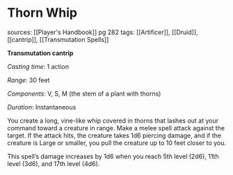 # Thorn Whip
sources: [[Player's Handbook]] pg 282
tags: [[Artificer]], [[Druid]], [[cantrip]], [[Transmutation Spells]]

**Transmutation cantrip**

*Casting time*: 1 action

*Range*: 30 feet

*Components*: V, S, M (the stem of a plant with thorns)

*Duration*: Instantaneous

You create a long, vine-like whip covered in thorns that lashes out at your command toward a creature in range. Make a melee spell attack against the target. If the attack hits, the creature takes 1d6 piercing damage, and if the creature is Large or smaller, you pull the creature up to 10 feet closer to you.

This spell’s damage increases by 1d6 when you reach 5th level (2d6), 11th level (3d6), and 17th level (4d6).
